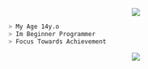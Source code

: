 <p align="center">
  <img src="https://app.finvxl.rf.gd/file/eThTLgOlbHz1.gif" />
</p>

```bash
> My Age 14y.o
> Im Beginner Programmer
> Focus Towards Achievement
```

<p align="center">
<img src="https://readme-typing-svg.herokuapp.com?duration=6000&color=2EB522&lines=Jangan+di+Bully+Bang%2C+masih+pemula" />
</p>





